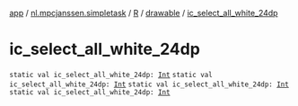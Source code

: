 [app](../../../index.md) / [nl.mpcjanssen.simpletask](../../index.md) / [R](../index.md) / [drawable](index.md) / [ic_select_all_white_24dp](.)

# ic_select_all_white_24dp

`static val ic_select_all_white_24dp: `[`Int`](https://kotlinlang.org/api/latest/jvm/stdlib/kotlin/-int/index.html)
`static val ic_select_all_white_24dp: `[`Int`](https://kotlinlang.org/api/latest/jvm/stdlib/kotlin/-int/index.html)
`static val ic_select_all_white_24dp: `[`Int`](https://kotlinlang.org/api/latest/jvm/stdlib/kotlin/-int/index.html)
`static val ic_select_all_white_24dp: `[`Int`](https://kotlinlang.org/api/latest/jvm/stdlib/kotlin/-int/index.html)